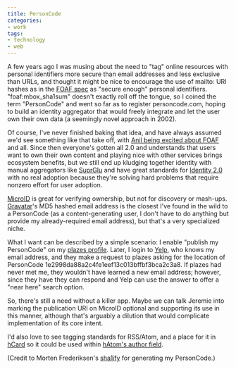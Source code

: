 ```yaml
---
title: PersonCode
categories:
- work
tags:
- technology
- web
---
```


A few years ago I was musing about the need to "tag" online resources with personal identifiers more secure than email addresses and less exclusive than URLs, and thought it might be nice to encourage the use of mailto: URI hashes as in the [FOAF spec][1] as "secure enough" personal identifiers.  "foaf:mbox_sha1sum" doesn't exactly roll off the tongue, so I coined the term "PersonCode" and went so far as to register personcode.com, hoping to build an identity aggregator that would freely integrate and let the user own their own data (a seemingly novel approach in 2002).

Of course, I've never finished baking that idea, and have always assumed we'd see something like that take off, with [Anil being excited about FOAF][2] and all.  Since then everyone's gotten all 2.0 and understands that users want to own their own content and playing nice with other services brings ecosystem benefits, but we still end up kludging together identity with manual aggregators like [SuprGlu][3] and have great standards for [Identity 2.0][4] with no real adoption because they're solving hard problems that require nonzero effort for user adoption.

[MicroID][5] is great for verifying ownership, but not for discovery or mash-ups.  [Gravatar][6]'s MD5 hashed email address is the closest I've found in the wild to a PersonCode (as a content-generating user, I don't have to do anything but provide my already-required email address), but that's a very specialized niche.

What I want can be described by a simple scenario: I enable "publish my PersonCode" on my [plazes profile][7].  Later, I login to [Yelp][8], who knows my email address, and they make a request to plazes asking for the location of PersonCode 1e2998da88a2c4fe1eef13c013bffbf3bca2c3a8.  If plazes had never met me, they wouldn't have learned a new email address; however, since they have they can respond and Yelp can use the answer to offer a "near here" search option.

So, there's still a need without a killer app.  Maybe we can talk Jeremie into marking the publication URI on MicroID optional and supporting its use in this manner, although that's arguably a dilution that would complicate implementation of its core intent.

I'd also love to see tagging standards for RSS/Atom, and a place for it in [hCard][9] so it could be used within [hAtom's author field][10].

(Credit to Morten Frederiksen's [sha1ify][11] for generating my PersonCode.)

   [1]: http://xmlns.com/foaf/0.1/#term_mbox_sha1sum
   [2]: http://www.sixapart.com/about/news/2004/01/format_offering.html
   [3]: http://www.suprglu.com/
   [4]: /2006/04/06/openid-has-it-right.html
   [5]: http://microid.org/
   [6]: http://www.gravatar.com/
   [7]: http://www.plazes.com/whereis/phobia/
   [8]: http://gerwitz.yelp.com/
   [9]: http://microformats.org/wiki/hcard
   [10]: http://microformats.org/wiki/hatom#Entry_Author
   [11]: http://xml.mfd-consult.dk/foaf/sha1ify/
